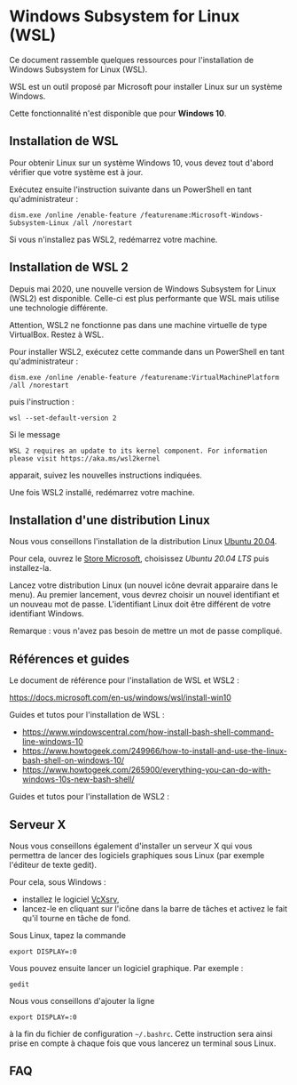 # Windows Subsystem for Linux (WSL)

Ce document rassemble quelques ressources pour l'installation de Windows Subsystem for Linux (WSL).

WSL est un outil proposé par Microsoft pour installer Linux sur un système Windows.

Cette fonctionnalité n'est disponible que pour **Windows 10**.


## Installation de WSL

Pour obtenir Linux sur un système Windows 10, vous devez tout d'abord vérifier que votre système est à jour.

Exécutez ensuite l'instruction suivante dans un PowerShell en tant qu'administrateur :
```
dism.exe /online /enable-feature /featurename:Microsoft-Windows-Subsystem-Linux /all /norestart
```

Si vous n'installez pas WSL2, redémarrez votre machine.

## Installation de WSL 2

Depuis mai 2020, une nouvelle version de Windows Subsystem for Linux (WSL2) est disponible. Celle-ci est plus performante que WSL mais utilise une technologie différente.

Attention, WSL2 ne fonctionne pas dans une machine virtuelle de type VirtualBox. Restez à WSL.

Pour installer WSL2, exécutez cette commande dans un PowerShell en tant qu'administrateur :
```
dism.exe /online /enable-feature /featurename:VirtualMachinePlatform /all /norestart
```
puis l'instruction :
```
wsl --set-default-version 2
```
Si le message
```
WSL 2 requires an update to its kernel component. For information please visit https://aka.ms/wsl2kernel
```
apparait, suivez les nouvelles instructions indiquées.

Une fois WSL2 installé, redémarrez votre machine.

## Installation d'une distribution Linux

Nous vous conseillons l'installation de la distribution Linux [Ubuntu 20.04](https://docs.microsoft.com/en-us/windows/wsl/install-win10).

Pour cela, ouvrez le [Store Microsoft](https://aka.ms/wslstore), choisissez *Ubuntu 20.04 LTS* puis installez-la.

Lancez votre distribution Linux (un nouvel icône devrait apparaire dans le menu). Au premier lancement, vous devrez choisir un nouvel identifiant et un nouveau mot de passe. L'identifiant Linux doit être différent de votre identifiant Windows.

Remarque : vous n'avez pas besoin de mettre un mot de passe compliqué.


## Références et guides

Le document de référence pour l'installation de WSL et WSL2 :

https://docs.microsoft.com/en-us/windows/wsl/install-win10


Guides et tutos pour l'installation de WSL :

- https://www.windowscentral.com/how-install-bash-shell-command-line-windows-10
- https://www.howtogeek.com/249966/how-to-install-and-use-the-linux-bash-shell-on-windows-10/
- https://www.howtogeek.com/265900/everything-you-can-do-with-windows-10s-new-bash-shell/


Guides et tutos pour l'installation de WSL2 :




## Serveur X

Nous vous conseillons également d'installer un serveur X qui vous permettra de lancer des logiciels graphiques sous Linux (par exemple l'éditeur de texte gedit).

Pour cela, sous Windows :

- installez le logiciel [VcXsrv](https://sourceforge.net/projects/vcxsrv/),
- lancez-le en cliquant sur l'icône dans la barre de tâches et activez le fait qu'il tourne en tâche de fond.

Sous Linux, tapez la commande 
```
export DISPLAY=:0
```

Vous pouvez ensuite lancer un logiciel graphique. Par exemple :
```
gedit
```

Nous vous conseillons d'ajouter la ligne 
```
export DISPLAY=:0
```
à la fin du fichier de configuration `~/.bashrc`. Cette instruction sera ainsi prise en compte à chaque fois que vous lancerez un terminal sous Linux.


## FAQ